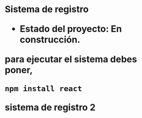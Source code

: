 <h1> Sistema de registro 
  
  - Estado del proyecto: En construcción.

para ejecutar el sistema debes poner,

```npm install react```

sistema de registro 2
